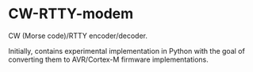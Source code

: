 # CW-RTTY-modem

CW (Morse code)/RTTY encoder/decoder. 

Initially, contains experimental implementation in Python with the goal of converting them to AVR/Cortex-M firmware implementations.
